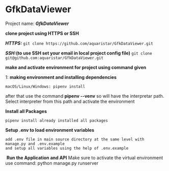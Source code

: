 # GfkDataViewer

Project name: **_GfkDataViewer_**

**clone project using HTTPS or SSH**

**_HTTPS:_**
`git clone https://github.com/aquaristar/GfkDataViewer.git`

**_SSH:_(to use SSH set your email in local project config file)**
`git clone git@github.com:aquaristar/GfkDataViewer.git`

**make and activate environment for project using command given**

1: **making environment and installing dependencies**

    macOS/Linux/Windows: pipenv install

after that use the command **pipenv --venv** so will have the interpretar path.
Select interpreter from this path and activate the environment

**Install all Packages**

```
pipenv install already installed all packages
```

**Setup .env to load environment variables**

```
add .env file in main source directory at the same level with manage.py and .env.example
and setup all variables using the help of .env.example
```

​
**Run the Application and API**
Make sure to activate the virtual environment
​use command: python manage.py runserver
